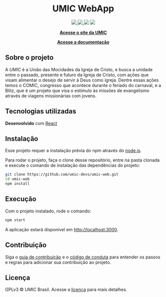 <h1 align="center">UMIC WebApp</h1>

<p align="center">
    <a href="https://app.netlify.com/sites/umic/deploys" alt="netlify status" >
        <img src="https://api.netlify.com/api/v1/badges/2670b9bc-dcc5-4317-8abc-e90718476e6f/deploy-status" />
    </a>
    <a href="https://travis-ci.com/github/umic-devs/umic-web" alt="build status" >
        <img src="https://travis-ci.com/umic-devs/umic-web.svg?branch=master" />
    </a>
    <a href="https://codeclimate.com/github/umic-devs/umic-web/maintainability" alt="maintainability"><img src="https://api.codeclimate.com/v1/badges/3d98356b849882583815/maintainability" /></a>
    <a href="https://www.gnu.org/licenses/gpl-3.0" alt="licence" >
        <img src="https://img.shields.io/badge/License-GPLv3-blue.svg" />
    </a>
</p>

<p align="center">
    <a href="https://umic.com.br/"><strong>Acesse o site da UMIC</strong></a>
</p>

<p align="center">
    <a href="https://github.com/umic-devs/umic-wiki"><strong>Acesse a documentação</strong></a>
</p>

## Sobre o projeto

A *UMIC* é a União das Mocidades da Igreja de Cristo, e busca a unidade entre o passado, presente e futuro da Igreja de Cristo, com ações que visam alimentar o desejo de servir à Deus como igreja. Dentre essas ações temos o COMIC, congresso que acontece durante o feriado do carnaval, e a Blitz, que é um projeto que visa o estímulo às missões de evangelismo através de viagens missionárias com jovens.

## Tecnologias utilizadas

**Desenvolvido** com [React](https://reactjs.org/)

## Instalação

Esse projeto requer a instalação prévia do npm através do [node.js](https://nodejs.org/en/download/).

Para rodar o projeto, faça o clone desse repositório, entre na pasta clonada e execute o comando de instalação das dependências do projeto:

```bash
git clone https://github.com/umic-devs/umic-web.git
cd umic-web
npm install
```

## Execução

Com o projeto instalado, rode o comando:

```bash
npm start
```

A aplicação estará disponível em [http://localhost:3000](http://localhost:3000).

## Contribuição

Siga o [guia de contribuição](CONTRIBUTING.md) e o [código de conduta](CODE_OF_CONDUCT.md) para entender os passos e regras para adicionar sua contribuição ao projeto.

## Licença

GPLv3 © UMIC Brasil. Acesse a [licença](LICENSE) para mais detalhes.
